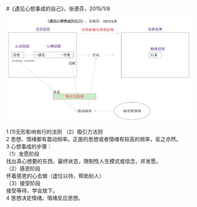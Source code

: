 #《遇见心想事成的自己》，张德芬，2015/1/8

![image](image.jpg)

1 (1)无形影响有行的法则 （2）吸引力法则  
2 思想、情绪都有震动频率。正面的思想或者情绪有较高的频率，反之亦然。  
3 心想事成的步骤：  
（1）发愿阶段  
找出真心想要的东西，最终状态，限制性人生模式或信念，并发愿。  
（2）感恩阶段  
怀着感恩的心去做（虚位以待，帮助别人）  
（3）接受阶段  
接受等待，学会放下。  
4 思想决定情绪。情绪反应思想。
